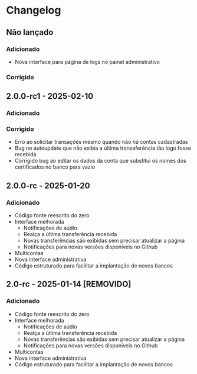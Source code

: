 # Changelog

## Não lançado

### Adicionado

- Nova interface para página de logs no painel administrativo

### Corrigido

## 2.0.0-rc1 - 2025-02-10

### Adicionado

### Corrigido
- Erro ao solicitar transações mesmo quando não há contas cadastradas
- Bug no autoupdate que não exibia a última transaferência tão logo fosse recebida
- Corrigido bug ao editar os dados da conta que substitui os nomes dos certificados no banco para vazio

## 2.0.0-rc - 2025-01-20

### Adicionado
- Código fonte reescrito do zero
- Interface melhorada
    - Notificações de aúdio
    - Realça a última transferência recebida
    - Novas transferências são exibidas sem precisar atualizar a página
    - Notificações para novas versões disponíveis no Github
- Multicontas
- Nova interface administrativa
- Código estruturado para facilitar a implantação de novos bancos

## 2.0-rc - 2025-01-14 [REMOVIDO]

### Adicionado
- Código fonte reescrito do zero
- Interface melhorada
    - Notificações de aúdio
    - Realça a última transferência recebida
    - Novas transferências são exibidas sem precisar atualizar a página
    - Notificações para novas versões disponíveis no Github
- Multicontas
- Nova interface administrativa
- Código estruturado para facilitar a implantação de novos bancos